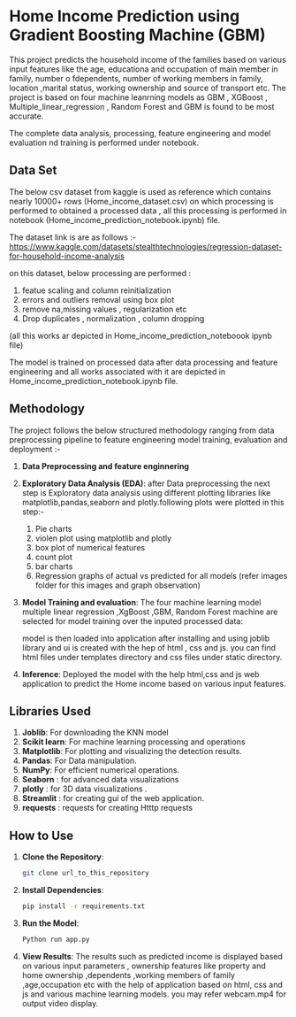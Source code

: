 #  Home Income Prediction using Gradient Boosting Machine (GBM)

This project predicts the household income of the families based on various input features like the age, educationa and occupation of main member in family, number o fdependents, number of working members in family, location ,marital status, working ownership and source of transport etc. The project is based on four machine leanrning models as GBM , XGBoost , Multiple_linear_regression , Random Forest and GBM is found to be most accurate.

The complete data analysis, processing, feature engineering and model evaluation nd training is performed under notebook.

## Data Set

The below csv dataset from kaggle is used as reference which contains nearly 10000+ rows (Home_income_dataset.csv) on which processing is performed to obtained a  processed data , all this processing is performed in  notebook (Home_income_prediction_notebook.ipynb) file.

The dataset link is are as follows :-
https://www.kaggle.com/datasets/stealthtechnologies/regression-dataset-for-household-income-analysis

on this dataset, below processing are performed :
1) featue scaling and column reinitialization
2) errors and outliers removal using box plot
3) remove na,missing values , regularization etc
4) Drop duplicates , normalization , column dropping

(all this works ar depicted in Home_income_prediction_noteboook ipynb file)

The model is trained on processed data after data processing and feature engineering  and all works associated with it are depicted in Home_income_prediction_notebook.ipynb file.

## Methodology

The project follows the below structured methodology ranging from data preprocessing pipeline to feature engineering model training, evaluation and deployment :-

1. **Data Preprocessing and feature enginnering**

2. **Exploratory Data Analysis (EDA)**:
    after Data preprocessing the next step is Exploratory  data analysis using different plotting libraries like matplotlib,pandas,seaborn and plotly.following plots were plotted in this step:-
    1) Pie charts
    2) violen plot using matplotlib and plotly
    3) box plot of numerical features
    4) count plot 
    5) bar charts
    6) Regression graphs of actual vs predicted for all models
    (refer images folder for this images and graph observation)


4. **Model Training and evaluation**: 
     The four machine learning model multiple linear regression ,XgBoost ,GBM, Random Forest machine are selected for model training over the inputed processed data:

     model is then loaded into application after installing and using joblib library and ui is created with the hep of html , css and js. you can find html files under templates directory and css files under static directory.

5. **Inference**: 
      Deployed the model with the help html,css and js web application to predict the Home income based on various input features.


## Libraries Used

1. **Joblib**: For downloading the KNN model
2. **Scikit learn**: For machine learning processing  and operations
3. **Matplotlib**: For plotting and visualizing the detection results.
4. **Pandas**: For Data manipulation.
5. **NumPy**: For efficient numerical operations.
6. **Seaborn** : for advanced data visualizations
7. **plotly** : for 3D data visualizations .
8. **Streamlit** : for creating gui of the web application.
9. **requests** : requests for creating Htttp requests

## How to Use

1. **Clone the Repository**: 
    ```sh
    git clone url_to_this_repository
    ```

2. **Install Dependencies**: 
    ```sh
    pip install -r requirements.txt
    ```

3. **Run the Model**: 
    ```python
    Python run app.py
    ```

4. **View Results**:  The results such as predicted income is displayed based on various input parameters , ownership features like property and home ownership ,dependents ,working members of family ,age,occupation etc with the help of application based on html, css and js and various machine learning models. you may refer webcam.mp4 for output video display.